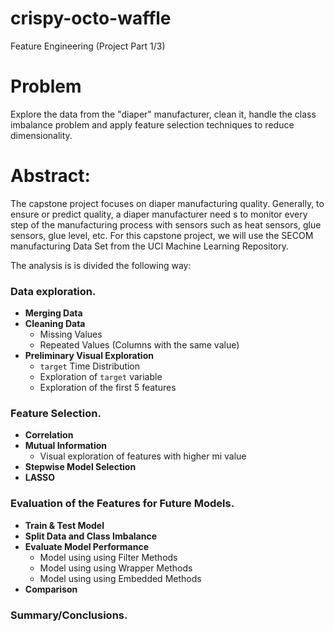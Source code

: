 # crispy-octo-waffle
Feature Engineering (Project Part 1/3)

# Problem

Explore the data from the "diaper" manufacturer, clean it, handle the class imbalance problem and apply feature selection techniques to reduce dimensionality.

# Abstract:

The capstone project focuses on diaper manufacturing quality. Generally, to ensure or predict quality, a diaper manufacturer need s to monitor every step of the manufacturing process with sensors such as heat sensors, glue sensors, glue level, etc.
For this capstone project, we will use the SECOM manufacturing Data Set from the UCI Machine Learning Repository.

The analysis is is divided the following way:

### Data exploration.
- **Merging Data**
- **Cleaning Data**
    - Missing Values
    - Repeated Values (Columns with the same value)
- **Preliminary Visual Exploration**
     - `target` Time Distribution
     - Exploration of `target` variable
     - Exploration of the first 5 features

### Feature Selection.
- **Correlation**
- **Mutual Information**
    - Visual exploration of features with higher mi value
- **Stepwise Model Selection**
- **LASSO**

### Evaluation of the Features for Future Models.
- **Train & Test Model**
- **Split Data and Class Imbalance**
- **Evaluate Model Performance**
    - Model using using Filter Methods
    - Model using using Wrapper Methods
    - Model using using Embedded Methods
- **Comparison**

### Summary/Conclusions.
